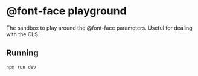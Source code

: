# @font-face playground

The sandbox to play around the @font-face parameters. Useful for dealing with the CLS.

## Running

`npm run dev`
